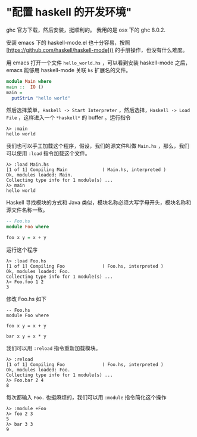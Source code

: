#  "配置 haskell 的开发环境"



ghc 官方下载，然后安装，挺顺利的。 我用的是 osx 下的 ghc 8.0.2.

安装 emacs 下的 haskell-mode.el 也十分容易，按照 [https://github.com/haskell/haskell-mode]() 的手册操作，也没有什么难度。



用 emacs 打开一个文件 `hello_world.hs` ，可以看到安装 haskell-mode 之后，emacs 能够用 haskell-mode 关联 `hs` 扩展名的文件。

```hs
module Main where
main ::  IO ()
main =
  putStrLn "hello world"
```

然后选择菜单，`Haskell -> Start Interpreter` ，然后选择，`Haskell -> Load  File` ，这样进入一个 `*haskell*` 的 buffer 。运行指令

```console
λ> :main
hello world
```

我们也可以手工加载这个程序，假设，我们的源文件叫做  `Main.hs` ，那么，我们可以使用 `:load` 指令加载这个文件。

```console
λ> :load Main.hs
[1 of 1] Compiling Main             ( Main.hs, interpreted )
Ok, modules loaded: Main.
Collecting type info for 1 module(s) ...
λ> main
hello world
```

Haskell 寻找模块的方式和 Java 类似，模块名称必须大写字母开头，模块名称和源文件名称一致。

```hs
-- Foo.hs
module Foo where

foo x y = x + y
```

运行这个程序

```console
λ> :load Foo.hs
[1 of 1] Compiling Foo              ( Foo.hs, interpreted )
Ok, modules loaded: Foo.
Collecting type info for 1 module(s) ...
λ> Foo.foo 1 2
3
```

修改 Foo.hs 如下

```console
-- Foo.hs
module Foo where

foo x y = x + y

bar x y = x * y
```

我们可以用 `:reload` 指令重新加载模块。

```console
λ> :reload
[1 of 1] Compiling Foo              ( Foo.hs, interpreted )
Ok, modules loaded: Foo.
Collecting type info for 1 module(s) ...
λ> Foo.bar 2 4
8
```

每次都输入 `Foo.` 也挺麻烦的，我们可以用 `:module` 指令简化这个操作

```console
λ> :module +Foo
λ> foo 2 3
5
λ> bar 3 3
9
```
